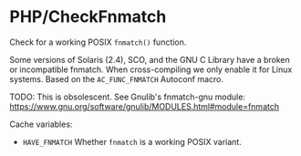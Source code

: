 # PHP/CheckFnmatch

Check for a working POSIX `fnmatch()` function.

Some versions of Solaris (2.4), SCO, and the GNU C Library have a broken or
incompatible fnmatch. When cross-compiling we only enable it for Linux systems.
Based on the `AC_FUNC_FNMATCH` Autoconf macro.

TODO: This is obsolescent. See Gnulib's fnmatch-gnu module:
https://www.gnu.org/software/gnulib/MODULES.html#module=fnmatch

Cache variables:

* `HAVE_FNMATCH`
  Whether `fnmatch` is a working POSIX variant.
